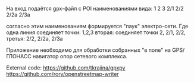 На вход подаётся gpx-файл с POI наименованиями вида:
1
2
3
2/1
2/2
2/2a
2/3a

согласно этим наименованиям формируется "паук" электро-сети. Где одна линия  соединяет точки: 1,2,3
вторая: соединяет точки 2, 2/1, 2/2, 
третья: 2/2, 2/2а, 2/3а

Приложение необходимо для обработки собранных "в поле" на GPS/ГЛОНАСС навигатор опор сетевого комплекса.

External code:
https://github.com/tkrajina/gpxpy
https://github.com/rory/openstreetmap-writer


